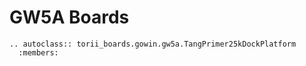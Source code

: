 # GW5A Boards

```{eval-rst}
.. autoclass:: torii_boards.gowin.gw5a.TangPrimer25kDockPlatform
  :members:
```
